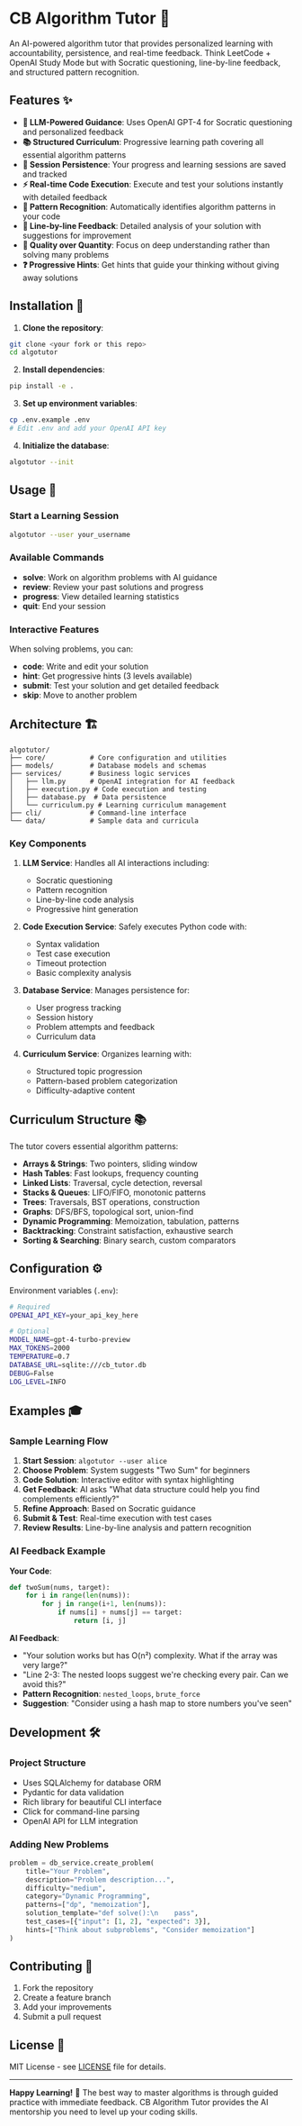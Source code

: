 # CB Algorithm Tutor 🎯

An AI-powered algorithm tutor that provides personalized learning with accountability, persistence, and real-time feedback. Think LeetCode + OpenAI Study Mode but with Socratic questioning, line-by-line feedback, and structured pattern recognition.

## Features ✨

- **🤖 LLM-Powered Guidance**: Uses OpenAI GPT-4 for Socratic questioning and personalized feedback
- **📚 Structured Curriculum**: Progressive learning path covering all essential algorithm patterns
- **💾 Session Persistence**: Your progress and learning sessions are saved and tracked
- **⚡ Real-time Code Execution**: Execute and test your solutions instantly with detailed feedback
- **🎯 Pattern Recognition**: Automatically identifies algorithm patterns in your code
- **📝 Line-by-line Feedback**: Detailed analysis of your solution with suggestions for improvement
- **🔄 Quality over Quantity**: Focus on deep understanding rather than solving many problems
- **❓ Progressive Hints**: Get hints that guide your thinking without giving away solutions

## Installation 🚀

1. **Clone the repository**:
```bash
git clone <your fork or this repo>
cd algotutor
```

2. **Install dependencies**:
```bash
pip install -e .
```

3. **Set up environment variables**:
```bash
cp .env.example .env
# Edit .env and add your OpenAI API key
```

4. **Initialize the database**:
```bash
algotutor --init
```

## Usage 📖

### Start a Learning Session
```bash
algotutor --user your_username
```

### Available Commands
- **solve**: Work on algorithm problems with AI guidance
- **review**: Review your past solutions and progress
- **progress**: View detailed learning statistics
- **quit**: End your session

### Interactive Features

When solving problems, you can:
- **code**: Write and edit your solution
- **hint**: Get progressive hints (3 levels available)
- **submit**: Test your solution and get detailed feedback
- **skip**: Move to another problem

## Architecture 🏗️

```
algotutor/
├── core/           # Core configuration and utilities
├── models/         # Database models and schemas
├── services/       # Business logic services
│   ├── llm.py      # OpenAI integration for AI feedback
│   ├── execution.py # Code execution and testing
│   ├── database.py  # Data persistence
│   └── curriculum.py # Learning curriculum management
├── cli/            # Command-line interface
└── data/           # Sample data and curricula
```

### Key Components

1. **LLM Service**: Handles all AI interactions including:
   - Socratic questioning
   - Pattern recognition  
   - Line-by-line code analysis
   - Progressive hint generation

2. **Code Execution Service**: Safely executes Python code with:
   - Syntax validation
   - Test case execution
   - Timeout protection
   - Basic complexity analysis

3. **Database Service**: Manages persistence for:
   - User progress tracking
   - Session history
   - Problem attempts and feedback
   - Curriculum data

4. **Curriculum Service**: Organizes learning with:
   - Structured topic progression
   - Pattern-based problem categorization
   - Difficulty-adaptive content

## Curriculum Structure 📚

The tutor covers essential algorithm patterns:

- **Arrays & Strings**: Two pointers, sliding window
- **Hash Tables**: Fast lookups, frequency counting
- **Linked Lists**: Traversal, cycle detection, reversal
- **Stacks & Queues**: LIFO/FIFO, monotonic patterns
- **Trees**: Traversals, BST operations, construction
- **Graphs**: DFS/BFS, topological sort, union-find
- **Dynamic Programming**: Memoization, tabulation, patterns
- **Backtracking**: Constraint satisfaction, exhaustive search
- **Sorting & Searching**: Binary search, custom comparators

## Configuration ⚙️

Environment variables (`.env`):

```bash
# Required
OPENAI_API_KEY=your_api_key_here

# Optional  
MODEL_NAME=gpt-4-turbo-preview
MAX_TOKENS=2000
TEMPERATURE=0.7
DATABASE_URL=sqlite:///cb_tutor.db
DEBUG=False
LOG_LEVEL=INFO
```

## Examples 🎓

### Sample Learning Flow

1. **Start Session**: `algotutor --user alice`
2. **Choose Problem**: System suggests "Two Sum" for beginners
3. **Code Solution**: Interactive editor with syntax highlighting
4. **Get Feedback**: AI asks "What data structure could help you find complements efficiently?"
5. **Refine Approach**: Based on Socratic guidance
6. **Submit & Test**: Real-time execution with test cases
7. **Review Results**: Line-by-line analysis and pattern recognition

### AI Feedback Example

**Your Code**:
```python
def twoSum(nums, target):
    for i in range(len(nums)):
        for j in range(i+1, len(nums)):
            if nums[i] + nums[j] == target:
                return [i, j]
```

**AI Feedback**:
- "Your solution works but has O(n²) complexity. What if the array was very large?"
- "Line 2-3: The nested loops suggest we're checking every pair. Can we avoid this?"
- **Pattern Recognition**: `nested_loops`, `brute_force`
- **Suggestion**: "Consider using a hash map to store numbers you've seen"

## Development 🛠️

### Project Structure
- Uses SQLAlchemy for database ORM
- Pydantic for data validation
- Rich library for beautiful CLI interface
- Click for command-line parsing
- OpenAI API for LLM integration

### Adding New Problems
```python
problem = db_service.create_problem(
    title="Your Problem",
    description="Problem description...",
    difficulty="medium",
    category="Dynamic Programming",
    patterns=["dp", "memoization"],
    solution_template="def solve():\n    pass",
    test_cases=[{"input": [1, 2], "expected": 3}],
    hints=["Think about subproblems", "Consider memoization"]
)
```

## Contributing 🤝

1. Fork the repository
2. Create a feature branch
3. Add your improvements
4. Submit a pull request

## License 📄

MIT License - see [LICENSE](LICENSE) file for details.

---

**Happy Learning!** 🚀 The best way to master algorithms is through guided practice with immediate feedback. CB Algorithm Tutor provides the AI mentorship you need to level up your coding skills.
